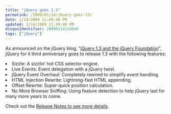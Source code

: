 ```yaml
---
title: "jQuery goes 1.3"
permalink: /2009/01/14/jQuery-goes-13/
date: 1/14/2009 11:49:40 PM
updated: 1/14/2009 11:49:40 PM
disqusIdentifier: 20090114114940
tags: ["jQuery"]
---
```

As announced on the jQuery blog, “[jQuery 1.3 and the jQuery Foundation](http://blog.jquery.com/2009/01/14/jquery-13-and-the-jquery-foundation/)”, jQuery for it third anniversary goes to release 1.3 with the following features:
  <li>Sizzle: A sizzlin’ hot CSS selector engine. </li>  <li>Live Events: Event delegation with a jQuery twist. </li>  <li>jQuery Event Overhaul: Completely rewired to simplify event handling. </li>  <li>HTML Injection Rewrite: Lightning-fast HTML appending. </li>  <li>Offset Rewrite: Super-quick position calculation. </li>  <li>No More Browser Sniffing: Using feature detection to help jQuery last for many more years to come.</li>  

<!-- more -->
Check out the [Release Notes to see more details](http://docs.jquery.com/Release:jQuery_1.3).

